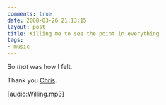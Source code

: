 ```yaml
---
comments: true
date: 2008-03-26 21:13:15
layout: post
title: Killing me to see the point in everything
tags:
- music
---
```


So *that* was how I felt.

Thank you [Chris](http://chrisbrownmusic.com/index.php).

[audio:Willing.mp3]
